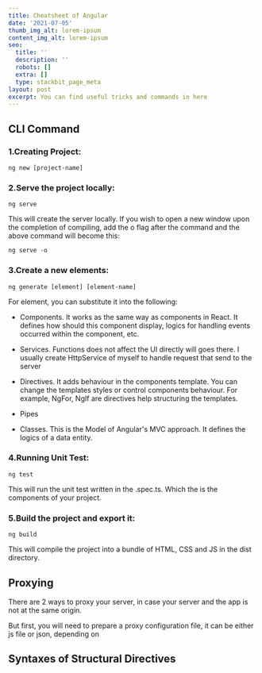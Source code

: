 ```yaml
---
title: Cheatsheet of Angular
date: '2021-07-05'
thumb_img_alt: lorem-ipsum
content_img_alt: lorem-ipsum
seo:
  title: ''
  description: ''
  robots: []
  extra: []
  type: stackbit_page_meta
layout: post
excerpt: You can find useful tricks and commands in here
---
```

## CLI Command

### 1.Creating Project:

`ng new [project-name]`

### 2.Serve the project locally:

`ng serve`

This will create the server locally. If you wish to open a new window upon the completion of compiling, add the o flag after the command and the above command will become this:

`ng serve -o`

### 3.Create a new elements:

`ng generate [element] [element-name]`

For element, you can substitute it into the following:

*   Components. It works as the same way as components in React. It defines how should this component display, logics for handling events occurred within the component, etc.

*   Services. Functions does not affect the UI directly will goes there. I usually create HttpService of myself to handle request that send to the server

*   Directives. It adds behaviour in the components template. You can change the templates styles or control components behaviour. For example, NgFor, NgIf are directives help structuring the templates.

*   Pipes

*   Classes. This is the Model of Angular's MVC approach. It defines the logics of a data entity.

### 4.Running Unit Test:

`ng test`

This will run the unit test written in the .spec.ts. Which the is the components of your project.

### 5.Build the project and export it:

`ng build`

This will compile the project into a bundle of HTML, CSS and JS in the dist directory.

## Proxying
There are 2 ways to proxy your server, in case your server and the app is not at the same origin.

But first, you will need to prepare a proxy configuration file, it can be either js file or json, depending on 

## Syntaxes of Structural Directives
